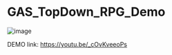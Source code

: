 # GAS_TopDown_RPG_Demo

![image](https://github.com/iTzzYiuShaw/GAS_TopDown_RPG_Demo/assets/110170509/98c5b4b5-00d1-4b3e-8f5a-223480d7f4ac)

DEMO link: https://youtu.be/_cOvKveeoPs

